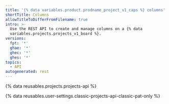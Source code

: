 ```yaml
---
title: '{% data variables.product.prodname_project_v1_caps %} columns'
shortTitle: Columns
allowTitleToDifferFromFilename: true
intro: >-
  Use the REST API to create and manage columns on a {% data
  variables.projects.projects_v1_board %}.
versions:
  fpt: '*'
  ghae: '*'
  ghec: '*'
  ghes: '*'
topics:
  - API
autogenerated: rest
---
```


{% data reusables.projects.projects-api %}

{% data reusables.user-settings.classic-projects-api-classic-pat-only %}

<!-- Content after this section is automatically generated -->
